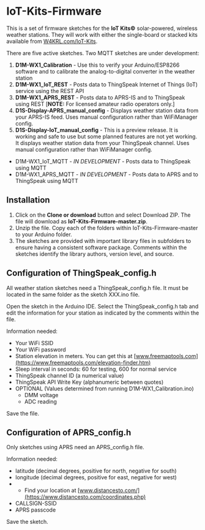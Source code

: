 # IoT-Kits-Firmware
This is a set of firmware sketches for the **IoT Kits©** solar-powered, wireless weather stations. They will work with either the single-board or stacked kits available from [W4KRL.com/IoT-Kits](https://w4krl.com/iot-kits/).

There are five active sketches. Two MQTT sketches are under development:
1. **D1M-WX1_Calibration** - Use this to verify your Arduino/ESP8266 software and to calibrate the analog-to-digital converter in the weather station
2. **D1M-WX1_IoT_REST** - Posts data to ThingSpeak Internet of Things (IoT) service using the REST API
3. **D1M-WX1_APRS_REST** - Posts data to APRS-IS and to ThingSpeak using REST [**NOTE:** For licensed amateur radio operators only.]
4. **D1S-Display-APRS_manual_config** - Displays weather station data from your APRS-IS feed. Uses manual configuration rather than WiFiManager config.
5. **D1S-Display-IoT_manual_config** - This is a preview release. It is working and safe to use but some planned features are not yet working. It displays weather station data from your ThingSpeak channel. Uses manual configuration rather than WiFiManager config.
- D1M-WX1_IoT_MQTT - *IN DEVELOPMENT* - Posts data to ThingSpeak using MQTT
- D1M-WX1_APRS_MQTT - *IN DEVELOPMENT* - Posts data to APRS and to ThingSpeak using MQTT

## Installation
1. Click on the **Clone or download** button and select Download ZIP. The file will download as **IoT-Kits-Firmware-master.zip**. 
2. Unzip the file. Copy each of the folders within IoT-Kits-Firmware-master to your Arduino folder.
3. The sketches are provided with important library files in subfolders to ensure having a consistent software package. Comments within the sketches identify the library authors, version level, and source.
## Configuration of ThingSpeak_config.h
All weather station sketches need a ThingSpeak_config.h file. It must be located in the same folder as the sketch XXX.ino file.

Open the sketch in the Arduino IDE. Select the ThingSpeak_config.h tab and edit the information for your station as indicated by the comments within the file. 

Information needed:
- Your WiFi SSID
- Your WiFi password
- Station elevation in meters. You can get this at [www.freemaptools.com](https://www.freemaptools.com/elevation-finder.htm)
- Sleep interval in seconds: 60 for testing, 600 for normal service
- ThingSpeak channel ID (a numerical value)
- ThingSpeak API Write Key (alphanumeric between quotes)
- OPTIONAL (Values determined from running D1M-WX1_Calibration.ino)
  - DMM voltage
  - ADC reading

Save the file.
## Configuration of APRS_config.h
Only sketches using APRS need an APRS_config.h file.

Information needed:
- latitude (decimal degrees, positive for north, negative for south)
- longitude (decimal degrees, positive for east, negative for west)
- * Find your location at [www.distancesto.com/](https://www.distancesto.com/coordinates.php)
- CALLSIGN-SSID
- APRS passcode

Save the sketch.